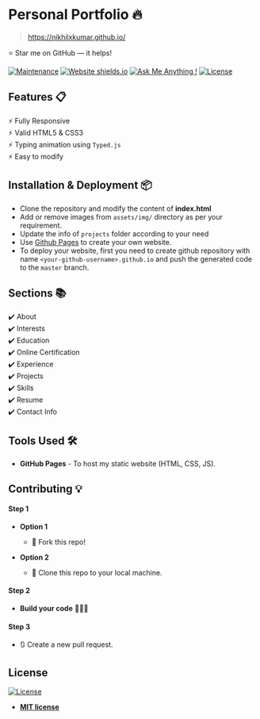 # Personal Portfolio 🔥
> https://nikhilxkumar.github.io/

:star: Star me on GitHub — it helps!

[![Maintenance](https://img.shields.io/badge/maintained-yes-green.svg)](https://github.com/nikhilxkumar/nikhilxkumar.github.io/commits/master)
[![Website shields.io](https://img.shields.io/badge/website-up-yellow)](http://nikhilxkumar.github.io/)
[![Ask Me Anything !](https://img.shields.io/badge/ask%20me-linkedin-1abc9c.svg)](https://www.linkedin.com/in/nikhilxkumar/)
[![License](http://img.shields.io/:license-mit-blue.svg?style=flat-square)](http://badges.mit-license.org)


## Features 📋
⚡️ Fully Responsive\
⚡️ Valid HTML5 & CSS3\
⚡️ Typing animation using `Typed.js`\
⚡️ Easy to modify

## Installation & Deployment 📦
- Clone the repository and modify the content of <b>index.html</b> 
- Add or remove images from `assets/img/` directory as per your requirement.
- Update the info of `projects` folder according to your need
- Use [Github Pages](https://create-react-app.dev/docs/deployment/#github-pages) to create your own website.
- To deploy your website, first you need to create github repository with name `<your-github-username>.github.io` and push the generated code to the `master` branch.

## Sections 📚
✔️ About\
✔️ Interests\
✔️ Education\
✔️ Online Certification\
✔️ Experience\
✔️ Projects \
✔️ Skills \
✔️ Resume\
✔️ Contact Info



## Tools Used 🛠️
* <b>GitHub Pages</b> - To host my static website (HTML, CSS, JS).

## Contributing 💡
#### Step 1

- **Option 1**
    - 🍴 Fork this repo!

- **Option 2**
    - 👯 Clone this repo to your local machine.


#### Step 2

- **Build your code** 🔨🔨🔨

#### Step 3

- 🔃 Create a new pull request.

## License
[![License](http://img.shields.io/:license-mit-blue.svg?style=flat-square)](http://badges.mit-license.org)

- **[MIT license](http://opensource.org/licenses/mit-license.php)**
